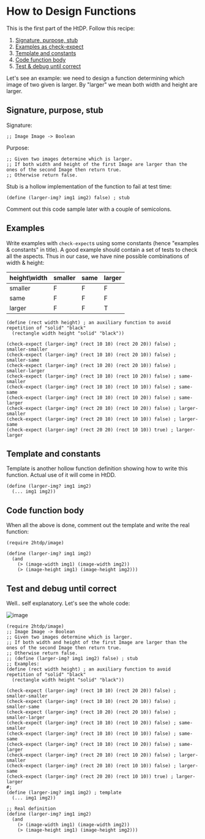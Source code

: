 # How to Design Functions

This is the first part of the HtDP. Follow this recipe:
1. [Signature, purpose, stub](#signature-purpose-stub)
2. [Examples as check-expect](#examples)
3. [Template and constants](#template-and-constants)
4. [Code function body](#code-function-body)
5. [Test & debug until correct](#test-and-debug-until-correct)

Let's see an example: we need to design a function determining which image of two given is larger. 
By "larger" we mean both width and height are larger.

## Signature, purpose, stub
Signature:
```
;; Image Image -> Boolean
```

Purpose:
```
;; Given two images determine which is larger.
;; If both width and height of the first Image are larger than the ones of the second Image then return true. 
;; Otherwise return false.
```

Stub is a hollow implementation of the function to fail at test time:
```Racket
(define (larger-img? img1 img2) false) ; stub
```
Comment out this code sample later with a couple of semicolons.

## Examples
Write examples with `check-expect`s using some constants (hence "examples & constants" in title).
A good example should contain a set of tests to check all the aspects. 
Thus in our case, we have nine possible combinations of width & height:

| height\width | smaller | same | larger |
---------------|---------|------|---------
| smaller      |    F    |  F   |   F    |
| same         |    F    |  F   |   F    |
| larger       |    F    |  F   |   T    |

```racket
(define (rect width height) ; an auxiliary function to avoid repetition of "solid" "black"
  (rectangle width height "solid" "black"))

(check-expect (larger-img? (rect 10 10) (rect 20 20)) false) ; smaller-smaller
(check-expect (larger-img? (rect 10 10) (rect 20 10)) false) ; smaller-same
(check-expect (larger-img? (rect 10 20) (rect 20 10)) false) ; smaller-larger
(check-expect (larger-img? (rect 10 10) (rect 10 20)) false) ; same-smaller
(check-expect (larger-img? (rect 10 10) (rect 10 10)) false) ; same-same
(check-expect (larger-img? (rect 10 10) (rect 10 20)) false) ; same-larger
(check-expect (larger-img? (rect 20 10) (rect 10 20)) false) ; larger-smaller
(check-expect (larger-img? (rect 20 10) (rect 10 10)) false) ; larger-same
(check-expect (larger-img? (rect 20 20) (rect 10 10)) true) ; larger-larger
```
## Template and constants
Template is another hollow function definition showing how to write this function.
Actual use of it will come in HtDD.
```racket
(define (larger-img? img1 img2)
  (... img1 img2))
```

## Code function body
When all the above is done, comment out the template and write the real function:

```racket
(require 2htdp/image)

(define (larger-img? img1 img2)
  (and
    (> (image-width img1) (image-width img2))
    (> (image-height img1) (image-height img2)))
```

## Test and debug until correct
Well.. self explanatory. 
Let's see the whole code:

![image](https://user-images.githubusercontent.com/85282521/120987295-20840480-c786-11eb-84d2-79ce8abf508d.png)
```racket
(require 2htdp/image)
;; Image Image -> Boolean
;; Given two images determine which is larger.
;; If both width and height of the first Image are larger than the ones of the second Image then return true. 
;; Otherwise return false.
;; (define (larger-img? img1 img2) false) ; stub
;; Examples:
(define (rect width height) ; an auxiliary function to avoid repetition of "solid" "black"
  (rectangle width height "solid" "black"))

(check-expect (larger-img? (rect 10 10) (rect 20 20)) false) ; smaller-smaller
(check-expect (larger-img? (rect 10 10) (rect 20 10)) false) ; smaller-same
(check-expect (larger-img? (rect 10 20) (rect 20 10)) false) ; smaller-larger
(check-expect (larger-img? (rect 10 10) (rect 10 20)) false) ; same-smaller
(check-expect (larger-img? (rect 10 10) (rect 10 10)) false) ; same-same
(check-expect (larger-img? (rect 10 10) (rect 10 20)) false) ; same-larger
(check-expect (larger-img? (rect 20 10) (rect 10 20)) false) ; larger-smaller
(check-expect (larger-img? (rect 20 10) (rect 10 10)) false) ; larger-same
(check-expect (larger-img? (rect 20 20) (rect 10 10)) true) ; larger-larger
#;
(define (larger-img? img1 img2) ; template
  (... img1 img2))

;; Real definition
(define (larger-img? img1 img2)
  (and
    (> (image-width img1) (image-width img2))
    (> (image-height img1) (image-height img2)))
```
